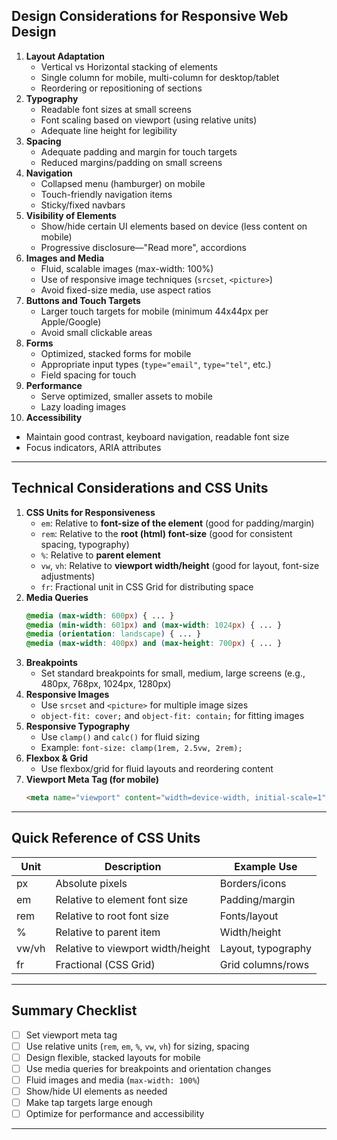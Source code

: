
## **Design Considerations for Responsive Web Design**

1. **Layout Adaptation**
   - Vertical vs Horizontal stacking of elements
   - Single column for mobile, multi-column for desktop/tablet
   - Reordering or repositioning of sections
2. **Typography**
   - Readable font sizes at small screens
   - Font scaling based on viewport (using relative units)
   - Adequate line height for legibility
3. **Spacing**
   - Adequate padding and margin for touch targets
   - Reduced margins/padding on small screens
4. **Navigation**
   - Collapsed menu (hamburger) on mobile
   - Touch-friendly navigation items
   - Sticky/fixed navbars
5. **Visibility of Elements**
   - Show/hide certain UI elements based on device (less content on mobile)
   - Progressive disclosure—"Read more", accordions
6. **Images and Media**
   - Fluid, scalable images (max-width: 100%)
   - Use of responsive image techniques (`srcset`, `<picture>`)
   - Avoid fixed-size media, use aspect ratios
7. **Buttons and Touch Targets**
   - Larger touch targets for mobile (minimum 44x44px per Apple/Google)
   - Avoid small clickable areas
8. **Forms**
   - Optimized, stacked forms for mobile
   - Appropriate input types (`type="email"`, `type="tel"`, etc.)
   - Field spacing for touch
9. **Performance**
   - Serve optimized, smaller assets to mobile
   - Lazy loading images
10. **Accessibility**
   - Maintain good contrast, keyboard navigation, readable font size
   - Focus indicators, ARIA attributes

---

## **Technical Considerations and CSS Units**

1. **CSS Units for Responsiveness**
   - `em`: Relative to **font-size of the element** (good for padding/margin)
   - `rem`: Relative to the **root (html) font-size** (good for consistent spacing, typography)
   - `%`: Relative to **parent element**
   - `vw`, `vh`: Relative to **viewport width/height** (good for layout, font-size adjustments)
   - `fr`: Fractional unit in CSS Grid for distributing space
2. **Media Queries**
   ```css
   @media (max-width: 600px) { ... }
   @media (min-width: 601px) and (max-width: 1024px) { ... }
   @media (orientation: landscape) { ... }
   @media (max-width: 400px) and (max-height: 700px) { ... }
   ```
3. **Breakpoints**
   - Set standard breakpoints for small, medium, large screens (e.g., 480px, 768px, 1024px, 1280px)
4. **Responsive Images**
   - Use `srcset` and `<picture>` for multiple image sizes
   - `object-fit: cover;` and `object-fit: contain;` for fitting images
5. **Responsive Typography**
   - Use `clamp()` and `calc()` for fluid sizing
   - Example: `font-size: clamp(1rem, 2.5vw, 2rem);`
6. **Flexbox & Grid**
   - Use flexbox/grid for fluid layouts and reordering content
7. **Viewport Meta Tag (for mobile)**
   ```html
   <meta name="viewport" content="width=device-width, initial-scale=1">
   ```

---

## **Quick Reference of CSS Units**

| Unit  | Description                          | Example Use        |
|-------|--------------------------------------|--------------------|
| px    | Absolute pixels                      | Borders/icons      |
| em    | Relative to element font size        | Padding/margin     |
| rem   | Relative to root font size           | Fonts/layout       |
| %     | Relative to parent item              | Width/height       |
| vw/vh | Relative to viewport width/height    | Layout, typography |
| fr    | Fractional (CSS Grid)                | Grid columns/rows  |

---

## **Summary Checklist**

- [ ] Set viewport meta tag
- [ ] Use relative units (`rem`, `em`, `%`, `vw`, `vh`) for sizing, spacing
- [ ] Design flexible, stacked layouts for mobile
- [ ] Use media queries for breakpoints and orientation changes
- [ ] Fluid images and media (`max-width: 100%`)
- [ ] Show/hide UI elements as needed
- [ ] Make tap targets large enough
- [ ] Optimize for performance and accessibility

---
